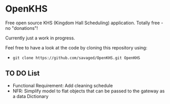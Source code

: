 # OpenKHS #
Free open source KHS (Kingdom Hall Scheduling) application. Totally free - no "donations"!

Currently just a work in progress.

Feel free to have a look at the code by cloning this repository using:

* `git clone https://github.com/savaged/OpenKHS.git OpenKHS`


## TO DO List ##
* Functional Requirement: Add cleaning schedule
* NFR: Simplify model to flat objects that can be passed to the gateway as a data Dictionary
